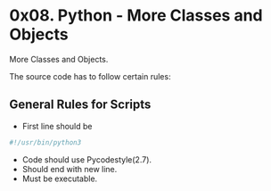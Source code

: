 # 0x08. Python - More Classes and Objects

More Classes and Objects.

The source code has to follow certain rules:

## General Rules for Scripts
 * First line should be
```python
#!/usr/bin/python3
```
 * Code should use Pycodestyle(2.7).
 * Should end with new line.
 * Must be executable.
